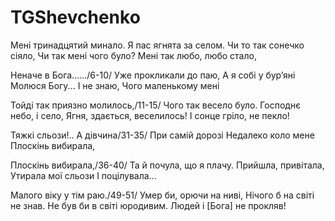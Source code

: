 ﻿# TGShevchenko

Мені тринадцятий минало.
Я пас ягнята за селом.
Чи то так сонечко сіяло,
Чи так мені чого було?
Мені так любо, любо стало,


Неначе в Бога....../6-10/
Уже прокликали до паю,
А я собі у бур’яні
Молюся Богу... І не знаю,
Чого маленькому мені

Тойді так приязно молилось,/11-15/
Чого так весело було.
Господнє небо, і село,
Ягня, здається, веселилось!
І сонце гріло, не пекло!

Тяжкі сльози!.. А дівчина/31-35/
При самій дорозі
Недалеко коло мене
Плоскінь вибирала,

Плоскінь вибирала,/36-40/
Та й почула, що я плачу. 
Прийшла, привітала,
Утирала мої сльози
І поцілувала...

Малого віку у тім раю./49-51/
Умер би, орючи на ниві,
Нічого б на світі не знав.
Не був би в світі юродивим.
Людей і [Бога] не прокляв!

